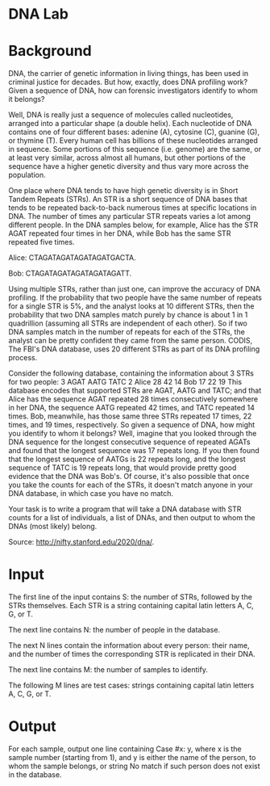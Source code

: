 # DNA Lab

# Background
DNA, the carrier of genetic information in living things, has been used in criminal justice for decades. But how, exactly, does DNA profiling work? Given a sequence of DNA, how can forensic investigators identify to whom it belongs?

Well, DNA is really just a sequence of molecules called nucleotides, arranged into a particular shape (a double helix). Each nucleotide of DNA contains one of four different bases: adenine (A), cytosine (C), guanine (G), or thymine (T). Every human cell has billions of these nucleotides arranged in sequence. Some portions of this sequence (i.e. genome) are the same, or at least very similar, across almost all humans, but other portions of the sequence have a higher genetic diversity and thus vary more across the population.

One place where DNA tends to have high genetic diversity is in Short Tandem Repeats (STRs). An STR is a short sequence of DNA bases that tends to be repeated back-to-back numerous times at specific locations in DNA. The number of times any particular STR repeats varies a lot among different people. In the DNA samples below, for example, Alice has the STR AGAT repeated four times in her DNA, while Bob has the same STR repeated five times.

Alice: CTAGATAGATAGATAGATGACTA.

Bob: CTAGATAGATAGATAGATAGATT.

Using multiple STRs, rather than just one, can improve the accuracy of DNA profiling. If the probability that two people have the same number of repeats for a single STR is 5%, and the analyst looks at 10 different STRs, then the probability that two DNA samples match purely by chance is about 1 in 1 quadrillion (assuming all STRs are independent of each other). So if two DNA samples match in the number of repeats for each of the STRs, the analyst can be pretty confident they came from the same person. CODIS, The FBI's DNA database, uses 20 different STRs as part of its DNA profiling process.

Consider the following database, containing the information about 3 STRs for two people:
3 AGAT AATG TATC
2
Alice 28 42 14
Bob 17 22 19
This database encodes that supported STRs are AGAT, AATG and TATC; and that Alice has the sequence AGAT repeated 28 times consecutively somewhere in her DNA, the sequence AATG repeated 42 times, and TATC repeated 14 times. Bob, meanwhile, has those same three STRs repeated 17 times, 22 times, and 19 times, respectively.
So given a sequence of DNA, how might you identify to whom it belongs? Well, imagine that you looked through the DNA sequence for the longest consecutive sequence of repeated AGATs and found that the longest sequence was 17 repeats long. If you then found that the longest sequence of AATGs is 22 repeats long, and the longest sequence of TATC is 19 repeats long, that would provide pretty good evidence that the DNA was Bob's. Of course, it's also possible that once you take the counts for each of the STRs, it doesn't match anyone in your DNA database, in which case you have no match.

Your task is to write a program that will take a DNA database with STR counts for a list of individuals, a list of DNAs, and then output to whom the DNAs (most likely) belong.

Source: http://nifty.stanford.edu/2020/dna/.

# Input
The first line of the input contains S: the number of STRs, followed by the STRs themselves. Each STR is a string containing capital latin letters A, C, G, or T.

The next line contains N: the number of people in the database.

The next N lines contain the information about every person: their name, and the number of times the corresponding STR is replicated in their DNA.

The next line contains M: the number of samples to identify.

The following M lines are test cases: strings containing capital latin letters A, C, G, or T.

# Output
For each sample, output one line containing Case #x: y, where x is the sample number (starting from 1), and y is either the name of the person, to whom the sample belongs, or string No match if such person does not exist in the database.

